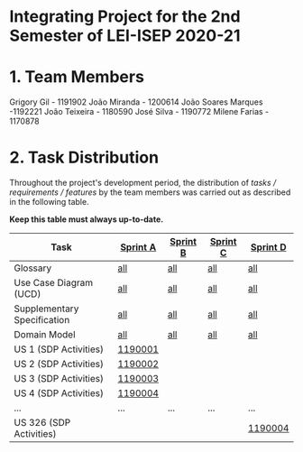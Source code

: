 # Integrating Project for the 2nd Semester of LEI-ISEP 2020-21 

# 1. Team Members

Grigory Gil - 1191902
João Miranda - 1200614
João Soares Marques -1192221
João Teixeira - 1180590
José Silva - 1190772
Milene Farias - 1170878


# 2. Task Distribution ###


Throughout the project's development period, the distribution of _tasks / requirements / features_ by the team members was carried out as described in the following table. 

**Keep this table must always up-to-date.**

| Task                      | [Sprint A](SprintA/README.md) | [Sprint B](SprintB/README.md) | [Sprint C](SprintC/README.md) |  [Sprint D](SprintD/README.md) |
|-----------------------------|------------|------------|------------|------------|
| Glossary  |  [all](SprintA/Glossary.md)   |   [all](SprintB/Glossary.md)  |   [all](SprintC/Glossary.md)  | [all](SprintD/Glossary.md)  |
| Use Case Diagram (UCD)  |  [all](SprintA/UCD.md)   |   [all](SprintB/UCD.md)  |   [all](SprintC/UCD.md)  | [all](SprintD/UCD.md)  |
| Supplementary Specification   |  [all](SprintA/FURPS.md)   |   [all](SprintB/FURPS.md)  |   [all](SprintC/FURPS.md)  | [all](SprintD/FURPS.md)  |
| Domain Model  |  [all](SprintA/DM.md)   |   [all](SprintB/DM.md)  |   [all](SprintC/DM.md)  | [all](SprintD/DM.md)  |
| US 1 (SDP Activities)  |  [1190001](SprintA/US1.md)   |    |   |  |
| US 2 (SDP Activities)  |  [1190002](SprintA/US2.md)   |    |   |  |
| US 3 (SDP Activities)  |  [1190003](SprintA/US3.md)   |    |   |  |
| US 4 (SDP Activities)  |  [1190004](SprintA/US4.md)   |    |   |  |
| ...  |  ...   | ...   | ...  | ... |
| US 326 (SDP Activities)  |    |    |   | [1190004](SprintA/US326.md) |

